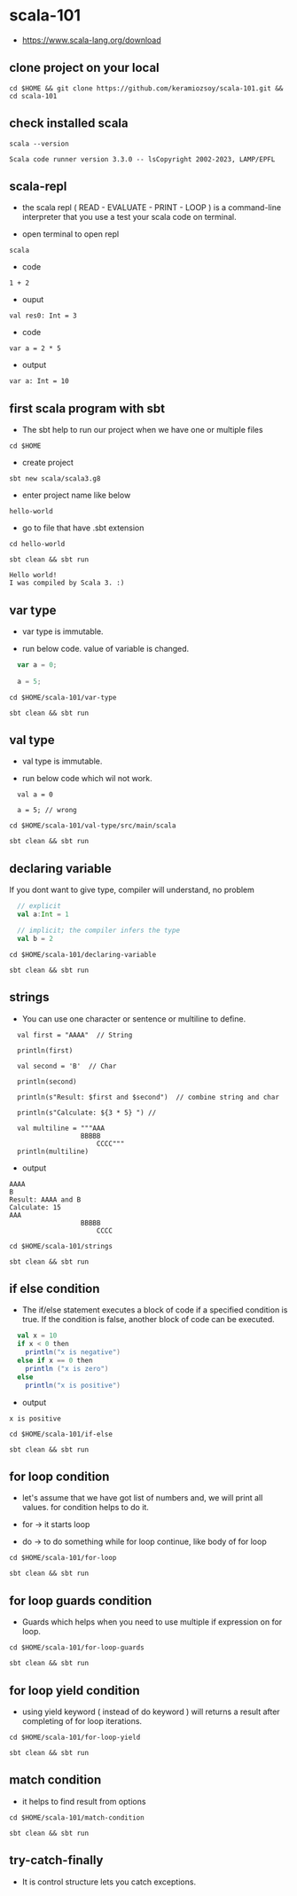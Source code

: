 # scala-101

- <https://www.scala-lang.org/download>

## clone project on your local

```SHELL
cd $HOME && git clone https://github.com/keramiozsoy/scala-101.git && cd scala-101
```

## check installed scala

```SHELL
scala --version
```

```SHELL
Scala code runner version 3.3.0 -- lsCopyright 2002-2023, LAMP/EPFL
```

## scala-repl

- the scala repl ( READ - EVALUATE - PRINT - LOOP ) is a command-line interpreter that you use a test your scala code on terminal.

- open terminal to open repl

```SHELL
scala
```

- code

```SHELL
1 + 2
```

- ouput

```SHELL
val res0: Int = 3
```

- code

```SHELL
var a = 2 * 5
```

- output

```SHELL
var a: Int = 10
```

## first scala program with sbt

- The sbt help to run our project when we have one or multiple files

```SHELL
cd $HOME
```

- create project

```SHELL
sbt new scala/scala3.g8
```

- enter project name like below

```SHELL
hello-world
```

- go to file that have .sbt extension

```SHELL
cd hello-world
```

```SHELL
sbt clean && sbt run
```

```SHELL
Hello world!
I was compiled by Scala 3. :)
```

## var type

- var type is immutable.

- run below code. value of variable is changed.

```SCALA
  var a = 0;
  
  a = 5;
```

```SHELL
cd $HOME/scala-101/var-type
```

```SHELL
sbt clean && sbt run
```

## val type

- val type is immutable.

- run below code which wil not work.

```SHELL
  val a = 0

  a = 5; // wrong
```

```SHELL
cd $HOME/scala-101/val-type/src/main/scala
```

```SHELL
sbt clean && sbt run
```

## declaring variable

If you dont want to give type, compiler will understand, no problem

```SCALA
  // explicit
  val a:Int = 1

  // implicit; the compiler infers the type
  val b = 2 
```

```SHELL
cd $HOME/scala-101/declaring-variable 
```

```SHELL
sbt clean && sbt run
```

## strings

- You can use one character or sentence or multiline to define.

```SHELL
  val first = "AAAA"  // String

  println(first)

  val second = 'B'  // Char

  println(second)

  println(s"Result: $first and $second")  // combine string and char

  println(s"Calculate: ${3 * 5} ") // 

  val multiline = """AAA
                  BBBBB
                      CCCC"""
  println(multiline)
```

- output

```SHELL
AAAA
B
Result: AAAA and B
Calculate: 15
AAA
                  BBBBB
                      CCCC
```

```SHELL
cd $HOME/scala-101/strings
```

```SHELL
sbt clean && sbt run
```

## if else condition

- The if/else statement executes a block of code if a specified condition is true. If the condition is false, another block of code can be executed.

```SCALA
  val x = 10
  if x < 0 then
    println("x is negative")
  else if x == 0 then
    println ("x is zero")
  else
    println("x is positive")
```

- output

```SHELL
x is positive
```

```SHELL
cd $HOME/scala-101/if-else
```

```SHELL
sbt clean && sbt run
```

## for loop condition

- let's assume that we have got list of numbers and,
we will print all values. for condition helps to do it.

- for -> it starts loop
- do  -> to do something while for loop continue, like body of for loop

```SHELL
cd $HOME/scala-101/for-loop
```

```SHELL
sbt clean && sbt run
```

## for loop guards condition

- Guards which helps when you need to use multiple if expression on for loop.

```SHELL
cd $HOME/scala-101/for-loop-guards
```

```SHELL
sbt clean && sbt run
```

## for loop yield condition

- using yield keyword ( instead of do keyword ) will returns a result after completing of for loop iterations.

```SHELL
cd $HOME/scala-101/for-loop-yield
```

```SHELL
sbt clean && sbt run
```

## match condition

- it helps to find result from options

```SHELL
cd $HOME/scala-101/match-condition
```

```SHELL
sbt clean && sbt run
```

## try-catch-finally

- It is control structure lets you catch exceptions.

